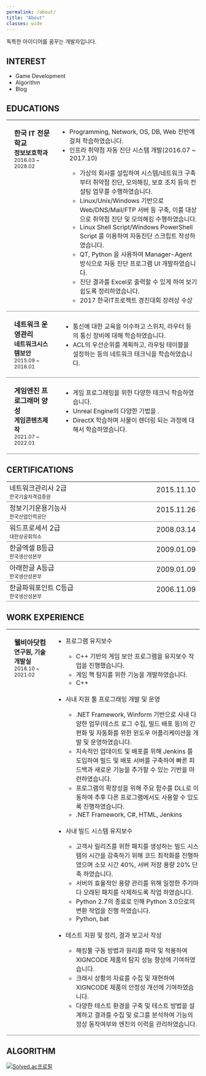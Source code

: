 ```yaml
---
permalink: /about/
title: "About"
classes: wide
---
```


독특한 아이디어를 꿈꾸는 개발자입니다.

## INTEREST

* Game Development
* Algorithm 
* Blog

## EDUCATIONS

<style type="text/css">
tr, td {
  vertical-align: top;
}
</style>

<table style="border-collapse:collapse;width:100%;">
  <tr style="border-bottom:1px solid grey;padding:10px;" valign="top">
    <td style="padding:20px;" width="27%" valign="top">
      <font size="4"><b>한국 IT 전문학교</b></font><br/> 
      <font size="3"><b>정보보호학과</b></font><br/> 
      <font size="2">2016.03 ~ 2028.02</font>
    </td>
    <td style="padding:1px;" width="100%">
      <ul>
        <li>Programming, Network, OS, DB, Web 전반에 걸쳐 학습하였습니다.</li>
        <li>인프라 취약점 자동 진단 시스템 개발(2016.07 ~ 2017.10)</li>
        <ul>
          <li>가상의 회사를 설립하여 시스템/네트워크 구축부터 취약점 진단, 모의해킹, 보호 조치 등의 컨설팅 업무를 수행하였습니다.</li>
          <li>Linux/Unix/Windows 기반으로 Web/DNS/Mail/FTP 서버 등 구축, 이를 대상으로 취약점 진단 및 모의해킹 수행하였습니다.</li>
          <li>Linux Shell Script/Windows PowerShell Script 를 이용하여 자동진단 스크립트 작성하였습니다.</li>
          <li>QT, Python 을 사용하여 Manager-Agent 방식으로 자동 진단 프로그램 UI 개발하였습니다.</li>
          <li>진단 결과를 Excel로 출력할 수 있게 하여 보기 쉽도록 정리하였습니다.</li>
          <li>2017 한국IT프로젝트 경진대회 장려상 수상</li>
        </ul>
      </ul>
    </td>
  </tr>
  <tr style="border-bottom:1px solid grey;padding:20px" valign="top">
    <td style="padding:20px;">
      <font size="4"><b>네트워크 운영관리</b></font><br/> 
      <font size="3"><b>네트워크시스템보안</b></font><br/> 
      <font size="2">2015.09 ~ 2016.01</font>
    </td>
    <td style="padding:10px;">
      <ul>
        <li>통신에 대한 교육을 이수하고 스위치, 라우터 등의 통신 장비에 대해 학습하였습니다.</li>
        <li>ACL의 우선순위를 계획하고, 라우팅 테이블을 설정하는 등의 네트워크 테크닉을 학습하였습니다.</li>
      </ul>
    </td>
  </tr>
  <tr style="border-bottom:1px solid grey;padding:20px" valign="top">
    <td style="padding:20px;">
      <font size="4"><b>게임엔진 프로그래머 양성</b></font><br/> 
      <font size="3"><b>게임콘텐츠제작</b></font><br/> 
      <font size="2">2021.07 ~ 2022.01</font>
    </td>
    <td style="padding:10px;">
      <ul>
        <li>게임 프로그래밍을 위한 다양한 테크닉 학습하였습니다.</li>
        <li>Unreal Engine의 다양한 기법을 .</li>
        <li>DirectX 학습하며 사물이 렌더링 되는 과정에 대해서 학습하였습니다.</li>
      </ul>
    </td>
  </tr>
</table>


## CERTIFICATIONS

<table style="border-collapse:collapse;">
  <tr style="border-bottom:1px solid grey;padding:10px;">
    <td width="100%">
      <font size="4">네트워크관리사 2급</font><br/>
      <font size="2">한국기술자격검증원</font>
    </td>
    <td style="padding:10px;" width="30%">
      <font size="4">2015.11.10</font>
    </td>
  </tr>
  <tr style="border-bottom:1px solid grey;padding:10px">
    <td>
      <font size="4">정보기기운용기능사</font><br/>
      <font size="2">한국산업인력공단</font>
    </td>
    <td style="padding:10px;">
      <font size="4">2015.11.26</font>
    </td>
  </tr>
  <tr style="border-bottom:1px solid grey;padding:10px">
    <td>
      <font size="4">워드프로세서 2급</font><br/>
      <font size="2">대한상공회의소</font>
    </td>
    <td style="padding:10px;">
      <font size="4">2008.03.14</font>
    </td>
  </tr>
  <tr style="border-bottom:1px solid grey;padding:10px">
    <td>
      <font size="4">한글엑셀 B등급</font><br/>
      <font size="2">한국생산성본부</font>
    </td>
    <td style="padding:10px;">
      <font size="4">2009.01.09</font>
    </td>
  </tr>
  <tr style="border-bottom:1px solid grey;padding:10px">
    <td>
      <font size="4">아래한글 A등급</font><br/>
      <font size="2">한국생산성본부</font>
    </td>
    <td style="padding:10px;">
      <font size="4">2009.01.09</font>
    </td>
  </tr>
  <tr style="border-bottom:1px solid grey;padding:10px">
    <td>
      <font size="4">한글파워포인트 C등급</font><br/>
      <font size="2">한국생산성본부</font>
    </td>
    <td style="padding:10px;">
      <font size="4">2006.11.09</font>
    </td>
  </tr>
</table>

## WORK EXPERIENCE

<table style="border-collapse:collapse;width:100%">
  <tr style="border-bottom:1px solid grey;padding:10px;" valign="top">
    <td width="25%" style="padding:20px">
      <font size="4"><b>웰비아닷컴</b></font><br/> 
      <font size="3"><b>연구원, 기술개발실</b></font><br/> 
      <font size="2">2018.10 ~ 2021.02</font>
    </td>
    <td style="padding:1px;" width="75%">
      <ul>
        <li>프로그램 유지보수</li>
        <ul>
          <li>C++ 기반의 게임 보안 프로그램을 유지보수 작업을 진행했습니다.</li>
          <li>게임 핵 탐지를 위한 기능을 개발하였습니다.</li>          
          <li>C++</li>
        </ul>
        <br/>
        <li>사내 지원 툴 프로그래밍 개발 및 운영</li>
        <ul>
          <li>.NET Framework, Winform 기반으로 사내 다양한 업무(테스트 로그 수집, 빌드 배포 등)의 간편화 및 자동화를 위한 윈도우 어플리케이션을 개발 및 운영하였습니다.</li>
          <li>지속적인 업데이트 및 배포를 위해 Jenkins 를 도입하여 빌드 및 배포 서버를 구축하여 빠른 피드백과 새로운 기능을 추가할 수 있는 기반을 마련하였습니다.</li>
          <li>프로그램의 확장성을 위해 주요 함수를 DLL로 이동하여 추후 다른 프로그램에서도 사용할 수 있도록 진행하였습니다.</li>
          <li>.NET Framework, C#, HTML, Jenkins</li>
        </ul>
        <br/>
        <li>사내 빌드 시스템 유지보수</li>
        <ul>
          <li>고객사 릴리즈를 위한 패치를 생성하는 빌드 시스템의 시간을 감축하기 위해 코드 최적화를 진행하였으며 소모 시간 40%, 서버 저장 용량 20% 단축 하였습니다.</li>
          <li>서버의 효율적인 용량 관리를 위해 일정한 주기마다 오래된 패치를 삭제하도록 작업 하였습니다.</li>
          <li>Python 2.7의 종료로 인해 Python 3.0으로의 변환 작업을 진행 하였습니다.</li>
          <li>Python, bat</li>
        </ul>
        <br/>
        <li>테스트 지원 및 정리, 결과 보고서 작성</li>
        <ul>
          <li>해킹툴 구동 방법과 원리를 파악 및 적용하여 XIGNCODE 제품의 탐지 성능 향상에 기여하였습니다.</li>
          <li>크래시 상황의 자료를 수집 및 재현하여 XIGNCODE 제품의 안정성 개선에 기여하였습니다.</li>
          <li>다양한 테스트 환경을 구축 및 테스트 방법을 설계하고 결과를 수집 및 로그를 분석하여 기능의 정상 동작여부와 엔진의 이력을 관리하였습니다.</li>
        </ul>
      </ul>
    </td>
  </tr>
</table>


## ALGORITHM


[![Solved.ac프로필](http://mazassumnida.wtf/api/v2/generate_badge?boj=megaton920)](https://solved.ac/megaton920)
